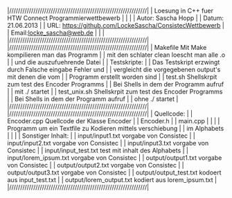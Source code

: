 |///////////////////////////////////////////////////////////////|
|	Loesung in C++ fuer HTW Connect Programmierwettbewerb         |
|																                                |
|	Autor: Sascha Hopp											                      |
|	Datum: 21.06.2013											                        |
|   URL: https://github.com/LockeSascha/ConsistecWettbewerb		  |
|	Email:locke_sascha@web.de									                    |
|																                                |
|///////////////////////////////////////////////////////////////|
|///////////////////////////////////////////////////////////////|
|	Makefile		Mit Make kompilieren man das Programm		          |
|					mit den schlater clean loescht man alle .o	          |
|					und die auszufuehrende Datei				                  |
|	Testskripte:												                          |
|	Das Testskript erzwingt durch Falsche eingabe Fehler und 	    |
|	vergleicht die vorgegebenen output's mit denen die vom		    |
|	Programm erstellt worden sind								                  |
|	test.sh			Shellskrpit zum test des Encoder Programms	      |
|					Bei Shells in dem der Programm aufruf		              |
|					mit ./ startet								                        |
|	test_unix.sh	Shellskrpit zum test des Encoder Programms	    |
|					Bei Shells in dem der Programm aufruf		              |
|					ohne ./ startet								                        |
|///////////////////////////////////////////////////////////////|
|///////////////////////////////////////////////////////////////|
|	Quellcode:													                          |
|	Encoder.cpp		Quellcode der Klasse Encoder				            |
|	Encoder.h													                            |
|	main.cpp													                            |
|																                                |
|	Programm um ein Textfile zu Kodieren mittels verschiebung	    |
|	im Alphabets												                          |
|																                                |
|   Sonstiger Inhalt:											                      |
|	input/input1.txt			vorgabe von Consistec			              |
|	input/input2.txt			vorgabe von Consistec			              |
|	input/input3.txt			vorgabe von Consistec			              |
|	input/input_test.txt		test mit inhalt des Alphabets	        |
|	input/lorem_ipsum.txt		vorgabe von Consistec			            |
|	output/output1.txt			vorgabe von Consistec			            |
|	output/output2.txt			vorgabe von Consistec			            |
|	output/output3.txt			vorgabe von Consistec			            |
|	output/output_test.txt		kodoert aus input_test.txt		      |
|	output/lorem_output.txt		kodiert aus lorem_ipsum.txt		      |
|///////////////////////////////////////////////////////////////|
